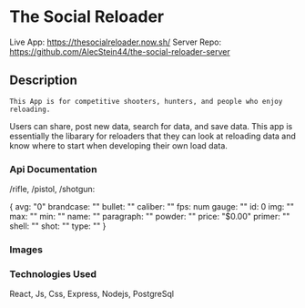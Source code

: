 # The Social Reloader
Live App: https://thesocialreloader.now.sh/
Server Repo: https://github.com/AlecStein44/the-social-reloader-server


## Description

    This App is for competitive shooters, hunters, and people who enjoy reloading. 
Users can share, post new data, search for data, and save data. 
This app is essentially the libarary for reloaders that they can look at reloading data and know where to start when developing their    own load data.  
    
### Api Documentation
/rifle, /pistol, /shotgun:

{
    avg: "0"
    brandcase: ""
    bullet: ""
    caliber: ""
    fps: num
    gauge: ""
    id: 0
    img: ""
    max: ""
    min: ""
    name: ""
    paragraph: ""
    powder: ""
    price: "$0.00"
    primer: ""
    shell: ""
    shot: ""
    type: ""
}


### Images

    
    
### Technologies Used
React, Js, Css, Express, Nodejs, PostgreSql
